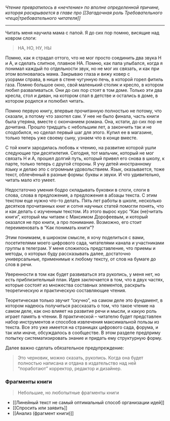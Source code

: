 _Чтение превратилось в «нечтение» по вполне определенной причине, которая раскрывается в главе про [[Загадочная роль Требовательного чтеца|требовательного читателя]]_

***

Читать меня научила мама с папой. Я до сих пор помню, висящие над ковром слоги:  
  
> НА, НО, НУ, НЫ  
  
Помню, как я страдал оттого, что не мог просто соединить два звука Н и А, и сделать слитное, плавное НА. Помню, как папа улыбался, когда я понимал каждый по отдельности звук, но не мог их связать, и как при этом волновалась мама. Закрываю глаза и вижу ковер с узорами справа, в нише в стене чугунную печь, в которой горел фитиль газа. Помню большое окно, свой маленький столик и кресло, в котором любил разваливаться. Они до сих пор стоят в том доме. Только эти два кресла, стол и диван, на котором спал в детстве и остались в доме, в котором родился и полюбил читать.  
  
Помню первую книгу, впервые прочитанную полностью не потому, что сказали, а потому что захотел сам. У нее не было финала, часть книги была утеряна, вместе с окончанием романа. Она, кстати, до сих пор не дочитана. Прошло тридцать с небольшим лет, а закончить так и не сподобился, но сделал первый шаг для этого. Купил ее в магазине, только теперь уже своему сыну, узнаем что в конце вместе.  
  
С той книги зародилась любовь к чтению, на развитие которой ушли следующие три десятилетия. Сегодня, тот мальчик, который не мог связать Н и А, прошел долгий путь, который привел его снова в школу, к парте, только теперь с другой стороны. Я учу детей иностранному языку и делаю это с огромным удовольствием. Язык, оказывается, тоже текст, облечённый в разные формы: буквы и звуки. И что удивительно, читать мало кто умеет.  
  
Недостаточно умения бодро складывать буковки в слоги, слоги в слова, слова в предложения, а предложения в абзацы текста. С этим текстом еще нужно что-то делать. Пять лет работы в школе, несколько десятков прочитанных книг и сотня научных статей помогли понять, что и как делать с изученным текстом. Из этого вырос курс “Как (не)читать книги”, который мы читаем с Максимом Дорофеевым, и который оказался не про книги, а про понимание. Возможно, его стоит переименовать в “Как понимать книги”?  
  
Этим понимаем, в широком смысле, я хочу поделиться с вами, посетителями моего цифрового сада, читателями канала и участниками группы в телеграм. У меня сложилось представление, что приемы и методы, о которых буду рассказывать далее, достаточно универсальные, применимые к любому тексту, от слов на бумаге до слов в речи.  
  
Уверенности в том как будет развиваться эта рукопись, у меня нет, но есть приблизительный план. Идея заключается в том, что в двух частях, которые состоят из множества составных элементов, раскрыть теоретическую и практическую составляющие чтения.  
  
Теоретическая только звучит “скучно”, на самом деле это фундамент, в котором надеюсь получиться рассказать о том, что такое чтение на самом деле, как оно влияет на развитие речи и мысли, и какую роль играет память в чтении. В практической – читателю будет представлен набор инструментов и способов извлечения максимальной пользы из текста. Все это уже имеется на страницах цифрового сада, форума, и так или иначе, обсуждалось в сообществе. В этом разделе предприму попытку систематизировать знание и придать ему структурную форму.  
  
Далее важно сделать обязательное предупреждение:  
  
> Это черновик, можно сказать, рукопись. Когда она будет полностью написана и отдана в издательство над ней “поработают” корректор, редактор и дизайнер.

### Фрагменты книги

> Небольшие, но любопытные фрагменты книги

- [[Линейный текст не самый оптимальный способ организации идей]]
- [[Спросить или заявить]]
- [[Анализ (фрагмент книги)]]